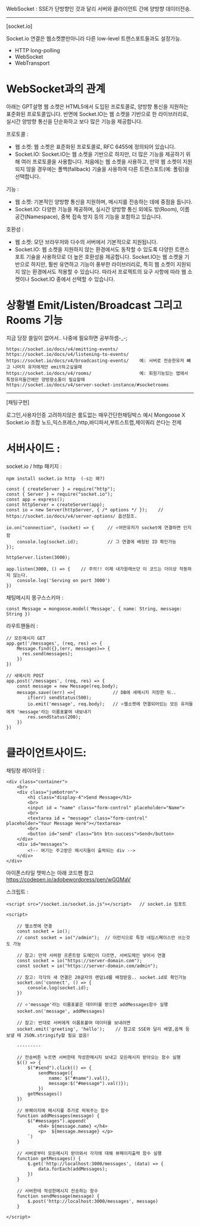 
WebSocket :
SSE가 단방향인 것과 달리 서버와 클라이언트 간에 양방향 데이터전송.


-----------------------------

[socket.io]


Socket.io 연결은 웹소켓뿐만아니라 다른 low-level 트랜스포트들과도 설정가능.

- HTTP long-polling
- WebSocket
- WebTransport


# WebSocket과의 관계

아래는 GPT설명
웹 소켓은 HTML5에서 도입된 프로토콜로, 양방향 통신을 지원하는 표준화된 프로토콜입니다. 반면에
Socket.IO는 웹 소켓을 기반으로 한 라이브러리로, 실시간 양방향 통신을 단순화하고 보다 많은 기능을 제공합니다.

프로토콜 :

  - 웹 소켓:
    웹 소켓은 표준화된 프로토콜로, RFC 6455에 정의되어 있습니다. 
  - Socket.IO:
    Socket.IO는 웹 소켓을 기반으로 하지만, 더 많은 기능을 제공하기 위해 여러 프로토콜을 사용합니다.
    처음에는 웹 소켓을 사용하고, 만약 웹 소켓이 지원되지 않을 경우에는 폴백(fallback) 기술을 사용하여
    다른 트랜스포트(예: 폴링)을 선택합니다.

기능 :

  - 웹 소켓:
    기본적인 양방향 통신을 지원하며, 메시지를 전송하는 데에 중점을 둡니다.
  - Socket.IO:
    다양한 기능을 제공하며, 실시간 양방향 통신 외에도
    방(Room), 이름 공간(Namespace), 중복 접속 방지 등의 기능을 포함하고 있습니다.
  
호환성 :
  
  - 웹 소켓:
    모던 브라우저와 다수의 서버에서 기본적으로 지원됩니다.
  - Socket.IO:
    웹 소켓을 지원하지 않는 환경에서도 동작할 수 있도록 다양한 트랜스포트 기술을 사용하므로 더 높은 호환성을 제공합니다.
    Socket.IO는 웹 소켓을 기반으로 하지만, 훨씬 유연하고 기능이 풍부한 라이브러리로,
    특히 웹 소켓이 지원되지 않는 환경에서도 적용할 수 있습니다.
    따라서 프로젝트의 요구 사항에 따라 웹 소켓이나 Socket.IO 중에서 선택할 수 있습니다.


# 상황별 Emit/Listen/Broadcast 그리고 Rooms 기능

지금 당장 쓸일이 없어서.. 나중에 필요하면 공부하셈-_-;

    https://socket.io/docs/v4/emitting-events/
    https://socket.io/docs/v4/listening-to-events/
    https://socket.io/docs/v4/broadcasting-events/    예: 서버로 전송한유저 뺴고 나머지 유저에게만 emit하고싶을때
    https://socket.io/docs/v4/rooms/                  예: 회원기능있는 앱에서 특정유저들간에만 양방향소통이 필요할때
    https://socket.io/docs/v4/server-socket-instance/#socketrooms


-----------------------------

[채팅구현]


로그인,사용자인증 고려하지않은 룸도없는 매우간단한채팅박스 예시
Mongoose X Socket.io 조합
노드,익스프레스,http,바디파서,부트스트랩,제이쿼리 쓴다는 전제


# 서버사이드 :

socket.io / http 패키지 :

    npm install socket.io http  (-s는 왜?)

    const { createServer } = require("http");
    const { Server } = require("socket.io");
    const app = express();
    const httpServer = createServer(app);
    const io = new Server(httpServer, { /* options */ });    // https://socket.io/docs/v4/server-options/ 옵션참조.

    io.on("connection", (socket) => {     // ⭐어떤유저가 socket에 연결하면 인지함
        console.log(socket.id);           // 그 연결에 배정된 ID 확인가능
    });

    httpServer.listen(3000);
    
    app.listen(3000, () => {    // 주의!! 이제 내가원래쓰던 이 코드는 더이상 작동하지 않는다.
        console.log('Serving on port 3000')
    })

채팅메시지 몽구스스키마 :

    const Message = mongoose.model('Message', { name: String, message: String })

라우트핸들러 :

    // 모든메시지 GET
    app.get('/messages', (req, res) => {
        Message.find({},(err, messages)=> {
          res.send(messages);
        })
    })

    // 새메시지 POST
    app.post('/messages', (req, res) => {
        const message = new Message(req.body);
        message.save((err) =>{              // DB에 새메시지 저장한 뒤..
            if(err) sendStatus(500);
            io.emit('message', req.body);   // ⭐웹소켓에 연결되어있는 모든 유저들에게 'message'라는 이름표붙여 내보내기
            res.sendStatus(200);
        })
    })


# 클라이언트사이드:

채팅창 레이아웃 :

    <div class="container">
        <br>
        <div class="jumbotron">
            <h1 class="display-4">Send Message</h1>
            <br>
            <input id = "name" class="form-control" placeholder="Name">
            <br>
            <textarea id = "message" class="form-control" placeholder="Your Message Here"></textarea>
            <br>
            <button id="send" class="btn btn-success">Send</button>
        </div>
        <div id="messages">
            <!-- 여기는 주고받은 메시지들이 출력되는 div -->
        </div>
    </div>

아이폰스타일 챗박스는 아래 코드펜 참고
https://codepen.io/adobewordpress/pen/wGGMaV


스크립트 :

    <script src="/socket.io/socket.io.js"></script>   // socket.io 임포트

    <script>

        // 웹소켓에 연결
        const socket = io();
        // const socket = io("/admin");  // 이런식으로 특정 네임스페이스만 쓰는것도 가능

        // 참고: 만약 서버랑 프론트랑 도메인이 다르면, 서버도메인 넣어서 연결
        const socket = io("https://server-domain.com");  
        const socket = io("https://server-domain.com/admin");

        // 참고: 각각의 새 연결은 20글자의 랜덤id를 배정받음.. socket.id로 확인가능
        socket.on('connect', () => {
            console.log(socket.id);
        })

        // ⭐'message'라는 이름표붙은 데이터를 받으면 addMessages함수 실행
        socket.on('message', addMessages)

        // 참고: 반대로 서버에게 이름표붙여 데이터를 보내려면
        socket.emit('greeting', 'hello');    // 참고로 SSE와 달리 배열,옵젝 등 보낼 때 JSON.stringify할 필요 없음!

        ---------

        // 전송버튼 누르면 서버한테 작성한메시지 보내고 모든메시지 받아오는 함수 실행
        $(() => {
            $("#send").click(() => {
                sendMessage({
                    name: $("#name").val(), 
                    message:$("#message").val()});
                })
            getMessages()
        })

        // 뷰페이지에 메시지를 추가로 띄워주는 함수
        function addMessages(message) {
            $("#messages").append(`
                <h4> ${message.name} </h4>
                <p>  ${message.message} </p>
            `)
        }

        // 서버로부터 모든메시지 받아와서 각각에 대해 뷰페이지출력 함수 실행
        function getMessages() {
            $.get('http://localhost:3000/messages', (data) => {
                data.forEach(addMessages);
            })
        }

        // 서버한테 작성한메시지 전송하는 함수
        function sendMessage(message) {
            $.post('http://localhost:3000/messages', message)
        }

    </script>






